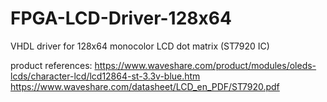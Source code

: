 # FPGA-LCD-Driver-128x64
VHDL driver for 128x64 monocolor LCD dot matrix (ST7920 IC)

product references:
https://www.waveshare.com/product/modules/oleds-lcds/character-lcd/lcd12864-st-3.3v-blue.htm
https://www.waveshare.com/datasheet/LCD_en_PDF/ST7920.pdf

